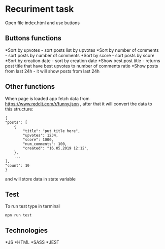 # Recuriment task

Open file index.html and use buttons

## Buttons functions

*Sort by upvotes - sort posts list by upvotes
*Sort by number of comments - sort posts by number of comments
*Sort by score - sort posts by score
*Sort by creation date - sort by creation date
*Show best post title - returns post title that have best upvotes to number of comments ratio
*Show posts from last 24h - it will show posts from last 24h

## Other functions

When page is loaded app fetch data from https://www.reddit.com/r/funny.json , after that it will convert the data to this structure:

```
{
"posts": [
    {
        "title": "put title here",
        "upvotes": 1234,
        "score": 1000,
        "num_comments": 100,
        "created": "16.05.2019 12:12",
    },
    ...
],
"count": 10
}
```

and will store data in state variable

## Test

To run test type in terminal

```
npm run test

```

## Technologies

*JS
*HTML
*SASS
*JEST
